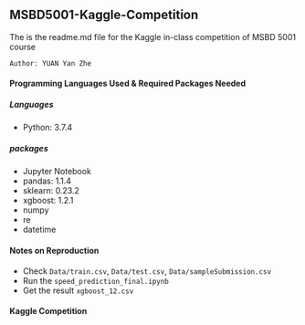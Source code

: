 ## MSBD5001-Kaggle-Competition
The is the readme.md file for the Kaggle in-class competition of MSBD 5001 course

`Author: YUAN Yan Zhe`
#### Programming Languages Used & Required Packages Needed
##### Languages
- Python: 3.7.4
##### packages
- Jupyter Notebook
- pandas: 1.1.4
- sklearn: 0.23.2
- xgboost: 1.2.1
- numpy
- re
- datetime 

#### Notes on Reproduction
- Check `Data/train.csv`, `Data/test.csv`, `Data/sampleSubmission.csv`
- Run the `speed_prediction_final.ipynb`
- Get the result `xgboost_12.csv`

#### Kaggle Competition
